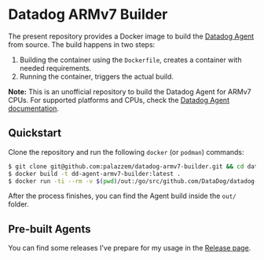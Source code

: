 # Datadog ARMv7 Builder

The present repository provides a Docker image to build the [Datadog Agent][1]
from source. The build happens in two steps:
1. Building the container using the `Dockerfile`, creates a container with needed
  requirements.
2. Running the container, triggers the actual build.

**Note:** This is an unofficial repository to build the Datadog Agent for ARMv7
CPUs. For supported platforms and CPUs, check the [Datadog Agent documentation][2].

## Quickstart

Clone the repository and run the following `docker` (or `podman`) commands:

```bash
$ git clone git@github.com:palazzem/datadog-armv7-builder.git && cd datadog-armv7-builder
$ docker build -t dd-agent-armv7-builder:latest .
$ docker run -ti --rm -v $(pwd)/out:/go/src/github.com/DataDog/datadog-agent/target dd-agent-armv7-builder:latest
```

After the process finishes, you can find the Agent build inside the `out/` folder.

## Pre-built Agents

You can find some releases I've prepare for my usage in the [Release page][3].

[1]: https://github.com/datadog/datadog-agent
[2]: https://docs.datadoghq.com/agent/
[3]: https://github.com/palazzem/datadog-armv7-builder/releases
